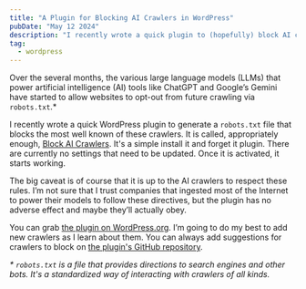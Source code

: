 ```yaml
---
title: "A Plugin for Blocking AI Crawlers in WordPress"
pubDate: "May 12 2024"
description: "I recently wrote a quick plugin to (hopefully) block AI crawlers in WordPress."
tag:
  - wordpress
---
```


Over the several months, the various large language models (LLMs) that power artificial intelligence (AI) tools like ChatGPT and Google’s Gemini have started to allow websites to opt-out from future crawling via `robots.txt`.*

I recently wrote a quick WordPress plugin to generate a `robots.txt` file that blocks the most well known of these crawlers. It is called, appropriately enough, [Block AI Crawlers](https://wordpress.org/plugins/block-ai-crawlers/). It's a simple install it and forget it plugin. There are currently no settings that need to be updated. Once it is activated, it starts working.

The big caveat is of course that it is up to the AI crawlers to respect these rules. I’m not sure that I trust companies that ingested most of the Internet to power their models to follow these directives, but the plugin has no adverse effect and maybe they’ll actually obey. 

You can grab [the plugin on WordPress.org](https://wordpress.org/plugins/block-ai-crawlers/). I’m going to do my best to add new crawlers as I learn about them. You can always add suggestions for crawlers to block on [the plugin's GitHub repository](https://github.com/bobmatyas/wp-block-ai-crawlers).

_* `robots.txt` is a file that provides directions to search engines and other bots. It's a standardized way of interacting with crawlers of all kinds._